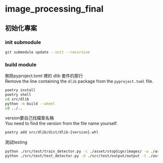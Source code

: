 # image_processing_final

## 初始化專案

### init submodule
```bash
git submodule update --init --recursive
```

### build module

刪除pyproject.toml 裡的 dlib 套件的那行  
Remove the line containing the `dlib` package from the `pyproject.toml` file.
```bash
poetry install  
poetry shell 
cd src/dlib
python -m build --wheel
cd ../..
```
version要自己找檔案名稱  
You need to find the version from the file name yourself.
```bash
poetry add src/dlib/dist/dlib-{version}.whl
```

測試testing
```bash
python ./src/test/train_detector.py -c ./asset/stopSign/images/ -a ./asset/stopSign/annotations/ -o ./src/test/output/output
python ./src/test/test_detector.py -d ./scr/test/output/output -t ./asset/stopSign/testing
```

